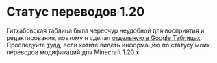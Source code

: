 # Статус переводов 1.20

Гитхабовская таблица была чересчур неудобной для восприятия и редактирования, поэтому я сделал [отдельную в Google Таблицах](https://docs.google.com/spreadsheets/d/1RvozWJU5MYusAiJiMfODWA1t-bj2jhIj0FZCY5UU28k/edit?usp=sharing). Проследуйте [туда](https://docs.google.com/spreadsheets/d/1RvozWJU5MYusAiJiMfODWA1t-bj2jhIj0FZCY5UU28k/edit?usp=sharing), если хотите видеть информацию по статусу моих переводов модификаций для Minecraft 1.20.x.